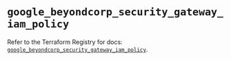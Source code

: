 # `google_beyondcorp_security_gateway_iam_policy`

Refer to the Terraform Registry for docs: [`google_beyondcorp_security_gateway_iam_policy`](https://registry.terraform.io/providers/hashicorp/google-beta/6.25.0/docs/resources/google_beyondcorp_security_gateway_iam_policy).
